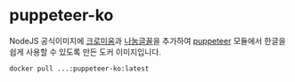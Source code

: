 puppeteer-ko
============

NodeJS 공식이미지에 
[크로미움]()과
[나눔글꼴]()을 추가하여
[puppeteer](https://github.com/puppeteer/puppeteer) 모듈에서
한글을 쉽게 사용할 수 있도록 만든
도커 이미지입니다.

```
docker pull ...:puppeteer-ko:latest
```

